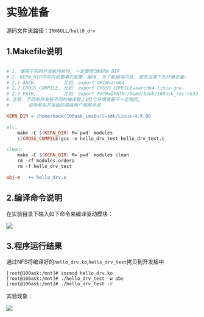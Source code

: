 # 实验准备

源码文件夹路径：`IMX6ULL/hellO_drv`



## 1.Makefile说明

```makefile

# 1. 使用不同的开发板内核时, 一定要修改KERN_DIR
# 2. KERN_DIR中的内核要事先配置、编译, 为了能编译内核, 要先设置下列环境变量:
# 2.1 ARCH,          比如: export ARCH=arm64
# 2.2 CROSS_COMPILE, 比如: export CROSS_COMPILE=aarch64-linux-gnu-
# 2.3 PATH,          比如: export PATH=$PATH:/home/book/100ask_roc-rk3399-pc/ToolChain-6.3.1/gcc-linaro-6.3.1-2017.05-x86_64_aarch64-linux-gnu/bin 
# 注意: 不同的开发板不同的编译器上述3个环境变量不一定相同,
#       请参考各开发板的高级用户使用手册

KERN_DIR = /home/book/100ask_imx6ull-sdk/Linux-4.9.88

all:
	make -C $(KERN_DIR) M=`pwd` modules 
	$(CROSS_COMPILE)gcc -o hello_drv_test hello_drv_test.c 

clean:
	make -C $(KERN_DIR) M=`pwd` modules clean
	rm -rf modules.ordera
	rm -f hello_drv_test

obj-m	+= hello_drv.o
```



## 2.编译命令说明

在实验目录下输入如下命令来编译驱动模块：

![](D:\Stage3-DeviceDriver\IMX6ULL\hello_drv\hello_drv_0.jpg)



## 3.程序运行结果

通过NFS将编译好的`hello_drv.ko`,`hello_drv_test`拷贝到开发板中

```
[root@100ask:/mnt]# insmod hello_drv.ko
[root@100ask:/mnt]# ./hello_drv_test -w abc
[root@100ask:/mnt]# ./hello_drv_test -r
```

实验现象：

![](D:\Stage3-DeviceDriver\IMX6ULL\hello_drv\hello_drv_1.jpg)